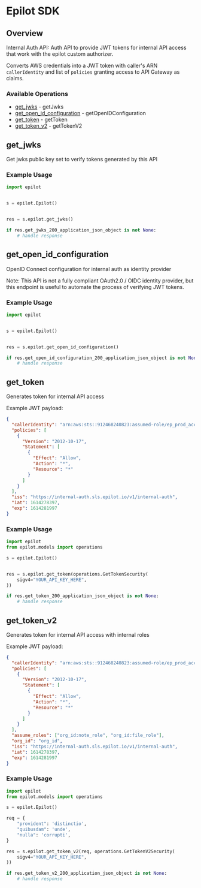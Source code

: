# Epilot SDK

## Overview

Internal Auth API: Auth API to provide JWT tokens for internal API access that work with the epilot custom authorizer.

Converts AWS credentials into a JWT token with caller's ARN `callerIdentity` and list of `policies` granting access to API Gateway as claims.


### Available Operations

* [get_jwks](#get_jwks) - getJwks
* [get_open_id_configuration](#get_open_id_configuration) - getOpenIDConfiguration
* [get_token](#get_token) - getToken
* [get_token_v2](#get_token_v2) - getTokenV2

## get_jwks

Get jwks public key set to verify tokens generated by this API

### Example Usage

```python
import epilot


s = epilot.Epilot()


res = s.epilot.get_jwks()

if res.get_jwks_200_application_json_object is not None:
    # handle response
```

## get_open_id_configuration

OpenID Connect configuration for internal auth as identity provider

Note: This API is not a fully compliant OAuth2.0 / OIDC identity provider, but this endpoint is useful to
automate the process of verifying JWT tokens.


### Example Usage

```python
import epilot


s = epilot.Epilot()


res = s.epilot.get_open_id_configuration()

if res.get_open_id_configuration_200_application_json_object is not None:
    # handle response
```

## get_token

Generates token for internal API access

Example JWT payload:

```json
{
  "callerIdentity": "arn:aws:sts::912468240823:assumed-role/ep_prod_access_admin/awsmfa_20210225T193753",
  "policies": [
    {
      "Version": "2012-10-17",
      "Statement": [
        {
          "Effect": "Allow",
          "Action": "*",
          "Resource": "*"
        }
      ]
    }
  ],
  "iss": "https://internal-auth.sls.epilot.io/v1/internal-auth",
  "iat": 1614278397,
  "exp": 1614281997
}
```


### Example Usage

```python
import epilot
from epilot.models import operations

s = epilot.Epilot()


res = s.epilot.get_token(operations.GetTokenSecurity(
    sigv4="YOUR_API_KEY_HERE",
))

if res.get_token_200_application_json_object is not None:
    # handle response
```

## get_token_v2

Generates token for internal API access with internal roles

Example JWT payload:

```json
{
  "callerIdentity": "arn:aws:sts::912468240823:assumed-role/ep_prod_access_admin/awsmfa_20210225T193753",
  "policies": [
    {
      "Version": "2012-10-17",
      "Statement": [
        {
          "Effect": "Allow",
          "Action": "*",
          "Resource": "*"
        }
      ]
    }
  ],
  "assume_roles": ["org_id:note_role", "org_id:file_role"],
  "org_id": "org_id",
  "iss": "https://internal-auth.sls.epilot.io/v1/internal-auth",
  "iat": 1614278397,
  "exp": 1614281997
}
```


### Example Usage

```python
import epilot
from epilot.models import operations

s = epilot.Epilot()

req = {
    "provident": 'distinctio',
    "quibusdam": 'unde',
    "nulla": 'corrupti',
}

res = s.epilot.get_token_v2(req, operations.GetTokenV2Security(
    sigv4="YOUR_API_KEY_HERE",
))

if res.get_token_v2_200_application_json_object is not None:
    # handle response
```
